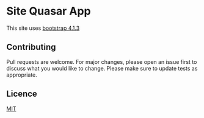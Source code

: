 # Site Quasar App

This site uses [bootstrap 4.1.3](https://getbootstrap.com/docs/4.1/getting-started/introduction/)

## Contributing
Pull requests are welcome. For major changes, please open an issue first to discuss what you would like to change.
Please make sure to update tests as appropriate.

## Licence

[MIT](https://opensource.org/licenses/MIT)